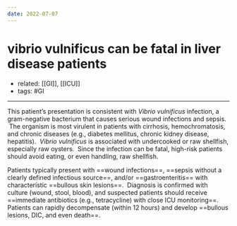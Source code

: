 ```yaml
---
date: 2022-07-07
---
```


# vibrio vulnificus can be fatal in liver disease patients

- related: [[GI]], [[ICU]]
- tags: #GI
---

This patient’s presentation is consistent with _Vibrio vulnificus_ infection, a gram-negative bacterium that causes serious wound infections and sepsis.  The organism is most virulent in patients with cirrhosis, hemochromatosis, and chronic diseases (e.g., diabetes mellitus, chronic kidney disease, hepatitis).  _Vibrio vulnificus_ is associated with undercooked or raw shellfish, especially raw oysters.  Since the infection can be fatal, high-risk patients should avoid eating, or even handling, raw shellfish.

Patients typically present with ==wound infections==, ==sepsis without a clearly defined infectious source==, and/or ==gastroenteritis== with characteristic ==bullous skin lesions==.  Diagnosis is confirmed with culture (wound, stool, blood), and suspected patients should receive ==immediate antibiotics (e.g., tetracycline) with close ICU monitoring==.  Patients can rapidly decompensate (within 12 hours) and develop ==bullous lesions, DIC, and even death==.
